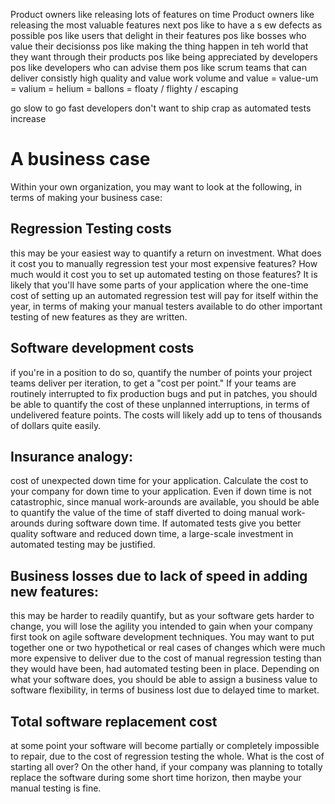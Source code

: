 Product owners like releasing lots of features on time
Product owners like releasing the most valuable features next
pos like to have a s ew defects as possible
pos like users that delight in their features
pos like bosses who value their decisionss
pos like making the thing happen in teh world that they want through their products
pos like being appreciated by developers 
pos like developers who can advise them
pos like scrum teams that can deliver consistly high quality and value work
volume and value = value-um = valium = helium = ballons = floaty / flighty / escaping

go slow to go fast
developers don't want to ship crap
as automated tests increase

# A business case
Within your own organization, you may want to look at the following, in terms of making your business case:

## Regression Testing costs  
this may be your easiest way to quantify a return on investment.  What does it cost you to manually regression test your most expensive features?  How much would it cost you to set up automated testing on those features?  It is likely that you'll have some parts of your application where the one-time cost of setting up an automated regression test will pay for itself within the year, in terms of making your manual testers available to do other important testing of new features as they are written.
## Software development costs  
if you're in a position to do so, quantify the number of points your project teams deliver per iteration, to get a "cost per point."  If your teams are routinely interrupted to fix production bugs and put in patches, you should be able to quantify the cost of these unplanned interruptions, in terms of undelivered feature points.  The costs will likely add up to tens of thousands of dollars quite easily.
## Insurance analogy:  
cost of unexpected down time for your application.  Calculate the cost to your company for down time to your application.  Even if down time is not catastrophic, since manual work-arounds are available, you should be able to quantify the value of the time of staff diverted to doing manual work-arounds during software down time.  If automated tests give you better quality software and reduced down time, a large-scale investment in automated testing may be justified.
## Business losses due to lack of speed in adding new features:  
this may be harder to readily quantify, but as your software gets harder to change, you will lose the agility you intended to gain when your company first took on agile software development techniques.  You may want to put together one or two hypothetical or real cases of changes which were much more expensive to deliver due to the cost of manual regression testing than they would have been, had automated testing been in place.  Depending on what your software does, you should be able to assign a business value to software flexibility, in terms of business lost due to delayed time to market.
## Total software replacement cost  
at some point your software will become partially or completely impossible to repair, due to the cost of regression testing the whole.  What is the cost of starting all over?  On the other hand, if your company was planning to totally replace the software during some short time horizon, then maybe your manual testing is fine.